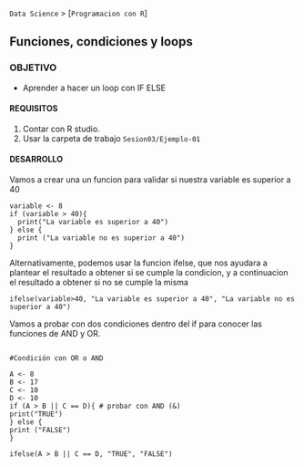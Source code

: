 `Data Science` > [`Programacion con R`]
## Funciones, condiciones y loops

### OBJETIVO
- Aprender a hacer un loop con IF ELSE 

#### REQUISITOS
1. Contar con R studio.
1. Usar la carpeta de trabajo `Sesion03/Ejemplo-01`

#### DESARROLLO

Vamos a crear una un funcion para validar si nuestra variable es superior a 40 
```{r}
variable <- 8
if (variable > 40){
  print("La variable es superior a 40")
} else {
  print ("La variable no es superior a 40")
}
```

Alternativamente, podemos usar la funcion ifelse, que nos ayudara a plantear el resultado a obtener si se cumple la condicion, y a continuacion el resultado a obtener si no se cumple la misma 
```{r}
ifelse(variable>40, "La variable es superior a 40", "La variable no es superior a 40")

``` 

Vamos a probar con dos condiciones dentro del if para conocer las funciones de AND y OR.
```{r}

#Condición con OR o AND

A <- 8
B <- 17
C <- 10
D <- 10
if (A > B || C == D){ # probar con AND (&)
print("TRUE")
} else {
print ("FALSE")
}

ifelse(A > B || C == D, "TRUE", "FALSE")

``` 
